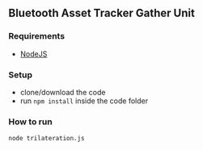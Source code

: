## Bluetooth Asset Tracker Gather Unit

### Requirements

* [NodeJS](https://nodejs.org/en/download/)

### Setup

* clone/download the code
* run `npm install` inside the code folder

### How to run

    node trilateration.js
